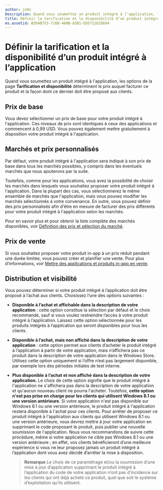 ```yaml
---
author: jnHs
Description: Quand vous soumettez un produit intégré à l’application, les options de la page Tarification et disponibilité déterminent le prix auquel facturer ce produit et la façon dont ce dernier doit être proposé aux clients.
title: Définir la tarification et la disponibilité d’un produit intégré à l’application
ms.assetid: B3D4B753-716B-460B-A3B1-ED5712ECD694
---
```


# Définir la tarification et la disponibilité d’un produit intégré à l’application


Quand vous soumettez un produit intégré à l'application, les options de la page **Tarification et disponibilité** déterminent le prix auquel facturer ce produit et la façon dont ce dernier doit être proposé aux clients.

## Prix de base


Vous devez sélectionner un prix de base pour votre produit intégré à l'application. Ces niveaux de prix sont identiques à ceux des applications et commencent à 0,99 USD. Vous pouvez également mettre gratuitement à disposition votre produit intégré à l'application.

## Marchés et prix personnalisés


Par défaut, votre produit intégré à l'application sera indiqué à son prix de base dans tous les marchés possibles, y compris dans les éventuels marchés que nous ajouterons par la suite.

Toutefois, comme pour les applications, vous avez la possibilité de choisir les marchés dans lesquels vous souhaitez proposer votre produit intégré à l'application. Dans la plupart des cas, vous sélectionnerez le même ensemble de marchés que l'application, mais vous pouvez modifier les marchés sélectionnés à votre convenance. En outre, vous pouvez définir des prix personnalisés afin d'être en mesure de facturer des prix différents pour votre produit intégré à l'application selon les marchés.

Pour en savoir plus et pour obtenir la liste complète des marchés disponibles, voir [Définition des prix et sélection du marché](define-pricing-and-market-selection.md).

## Prix de vente


Si vous souhaitez proposer votre produit in-app à un prix réduit pendant une durée limitée, vous pouvez créer et planifier une vente. Pour plus d’informations, voir [Mettre des applications et produits in-app en vente](put-apps-and-iaps-on-sale.md).

## Distribution et visibilité


Vous pouvez déterminer si votre produit intégré à l’application doit être proposé à l’achat aux clients. Choisissez l’une des options suivantes :

-   **Disponible à l’achat et affichable dans la description de votre application** : cette option constitue la sélection par défaut et le choix recommandé, sauf si vous voulez restreindre l’accès à votre produit intégré à l’application. Laissez cette option sélectionnée pour les produits intégrés à l’application qui seront disponibles pour tous les clients.
-   **Disponible à l’achat, mais non affiché dans la description de votre application** : cette option permet aux clients d’acheter le produit intégré à l’application à partir de votre application, mais n’affichera pas ce produit dans la description de votre application dans le Windows Store. Utilisez cette option uniquement si l’offre n’est pas largement disponible, par exemple lors des périodes initiales de test interne.
-   **Plus disponible à l’achat et non affiché dans la description de votre application.** Le choix de cette option signifie que le produit intégré à l'application ne s'affichera pas dans la description de votre application et qu'aucun nouveau client ne pourra l'acheter. Toutefois, **cette option n'est pas prise en charge pour les clients qui utilisent Windows 8.1 ou une version antérieure**. Si votre application n'est pas disponible sur Windows 8.1 ou une version antérieure, le produit intégré à l'application restera disponible à l'achat pour ces clients. Pour arrêter de proposer ce produit intégré à l'application aux clients qui utilisent Windows 8.1 ou une version antérieure, vous devrez mettre à jour votre application en supprimant le code proposant le produit, puis publier une nouvelle soumission de l'application. Nous vous recommandons de suivre cette procédure, même si votre application ne cible pas Windows 8.1 ou une version antérieure ; en effet, vos clients bénéficieront d’une meilleure expérience si vous ne leur proposez jamais un produit intégré à l’application dont vous avez décidé d’arrêter la mise à disposition.
    
    > **Remarque** Le choix de ce paramétrage et/ou la soumission d’une mise à jour d’application supprimant le produit intégré à l’application du code de votre application n’ont pas d’incidence sur les clients qui ont déjà acheté ce produit, quel que soit le système d’exploitation qu’ils utilisent.

     

 

 






<!--HONumber=May16_HO2-->


